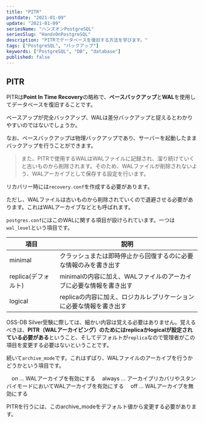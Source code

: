 ```yaml
---
title: "PITR"
postdate: "2021-01-09"
update: "2021-01-09"
seriesName: "ハンズオンPostgreSQL"
seriesSlug: "HandsOnPostgreSQL"
description: "PITRでデータベースを復旧する方法を学びます。"
tags: ["PostgreSQL", "バックアップ"]
keywords: ["PostgreSQL", "DB", "database"]
published: false
---
```


## PITR

PITRは**Point In Time Recovery**の略称で、**ベースバックアップ**と**WAL**を使用してデータベースを復旧することです。

ベースアップが完全バックアップ、WALは差分バックアップと捉えるとわかりやすいのではないでしょうか。

なお、ベースバックアップは物理バックアップであり、サーバーを起動したままバックアップを行うことができます。

> また、PITRで使用するWALはWALファイルに記録され、溜り続けていくと古いものから削除されます。そのため、WALファイルが削除されないよう、WALアーカイブとして保存する設定を行います。

リカバリー時には`recovery.conf`を作成する必要があります。

ただし、WALファイルは古いものから削除されていくので退避させる必要があります。これはWALアーカイブなどとも呼ばれます。

`postgres.conf`にはこのWALに関する項目が設けられています。一つは`wal_level`という項目です。

|項目|説明|
|---|---|
|minimal|クラッシュまたは即時停止から回復するのに必要な情報のみを書き出す|
|replica(デフォルト)|minimalの内容に加え、WALファイルのアーカイブに必要な情報を書き出す|
|logical|replicaの内容に加え、ロジカルレプリケーションに必要な情報を書き出す|

OSS-DB Silver受験に際しては、細かい内容は覚える必要はありません。覚えるべきは、**PITR（WALアーカイビング）のためにはreplicaかlogicalが設定されている必要がある**ということ、そしてデフォルトが`replica`なので管理者がこの項目を変更する必要はないということです。

続いて`archive_mode`です。これはずばり、WALファイルのアーカイブを行うかどうかという項目です。

　on … WALアーカイブを有効にする
　always … アーカイブリカバリやスタンバイモードにおいてWALアーカイブを有効にする
　off … WALアーカイブを無効にする

PITRを行うには、このarchive_modeをデフォルト値から変更する必要があります。
